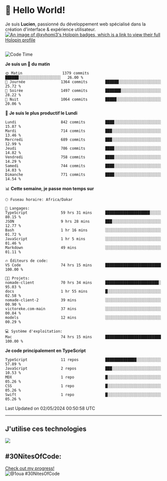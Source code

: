 # 👋 Hello World!

Je suis **Lucien**, passionné du développement web spécialisé dans la création d'interface & expérience utilisateur.
[![An image of @xyhomi3's Holopin badges, which is a link to view their full Holopin profile](https://holopin.me/xyhomi3)](https://holopin.io/@xyhomi3)

##

<!--START_SECTION:waka-->
![Code Time](http://img.shields.io/badge/Code%20Time-1%2C102%20hrs%2054%20mins-blue)

**Je suis un 🐤 du matin** 

```text
🌞 Matin                  1379 commits        ██████░░░░░░░░░░░░░░░░░░░   26.00 % 
🌆 Journée                1364 commits        ██████░░░░░░░░░░░░░░░░░░░   25.72 % 
🌃 Soirée                 1497 commits        ███████░░░░░░░░░░░░░░░░░░   28.22 % 
🌙 Nuit                   1064 commits        █████░░░░░░░░░░░░░░░░░░░░   20.06 % 
```
📅 **Je suis le plus productif le Lundi** 

```text
Lundi                    842 commits         ████░░░░░░░░░░░░░░░░░░░░░   15.87 % 
Mardi                    714 commits         ███░░░░░░░░░░░░░░░░░░░░░░   13.46 % 
Mercredi                 689 commits         ███░░░░░░░░░░░░░░░░░░░░░░   12.99 % 
Jeudi                    786 commits         ████░░░░░░░░░░░░░░░░░░░░░   14.82 % 
Vendredi                 758 commits         ████░░░░░░░░░░░░░░░░░░░░░   14.29 % 
Samedi                   744 commits         ████░░░░░░░░░░░░░░░░░░░░░   14.03 % 
Dimanche                 771 commits         ████░░░░░░░░░░░░░░░░░░░░░   14.54 % 
```


📊 **Cette semaine, je passe mon temps sur** 

```text
🕑︎ Fuseau horaire: Africa/Dakar

💬 Langages: 
TypeScript               59 hrs 31 mins      ████████████████████░░░░░   80.15 % 
JSON                     9 hrs 28 mins       ███░░░░░░░░░░░░░░░░░░░░░░   12.77 % 
Bash                     1 hr 16 mins        ░░░░░░░░░░░░░░░░░░░░░░░░░   01.72 % 
JavaScript               1 hr 5 mins         ░░░░░░░░░░░░░░░░░░░░░░░░░   01.46 % 
Markdown                 49 mins             ░░░░░░░░░░░░░░░░░░░░░░░░░   01.11 % 

🔥 Éditeurs de code: 
VS Code                  74 hrs 15 mins      █████████████████████████   100.00 % 

🐱‍💻 Projets: 
nomade-client            70 hrs 34 mins      ████████████████████████░   95.03 % 
docs                     1 hr 55 mins        █░░░░░░░░░░░░░░░░░░░░░░░░   02.58 % 
nomade-client-2          39 mins             ░░░░░░░░░░░░░░░░░░░░░░░░░   00.90 % 
victoreke.com-main       37 mins             ░░░░░░░░░░░░░░░░░░░░░░░░░   00.84 % 
models                   12 mins             ░░░░░░░░░░░░░░░░░░░░░░░░░   00.29 % 

💻 Système d'exploitation: 
Mac                      74 hrs 15 mins      █████████████████████████   100.00 % 
```

**Je code principalement en TypeScript** 

```text
TypeScript               11 repos            ██████████████░░░░░░░░░░░   57.89 % 
JavaScript               2 repos             ███░░░░░░░░░░░░░░░░░░░░░░   10.53 % 
MDX                      1 repo              █░░░░░░░░░░░░░░░░░░░░░░░░   05.26 % 
CSS                      1 repo              █░░░░░░░░░░░░░░░░░░░░░░░░   05.26 % 
Swift                    1 repo              █░░░░░░░░░░░░░░░░░░░░░░░░   05.26 % 
```




 Last Updated on 02/05/2024 00:50:58 UTC
<!--END_SECTION:waka-->
---

## J'utilise ces technologies

<p align="left">
  <a href="https://skillicons.dev">
    <img src="https://skillicons.dev/icons?i=ts,js,md,scss,tailwind,react,redux,docker,express,astro,vite,nextjs,vercel,figma,ableton" />
  </a>
</p>

## #30NitesOfCode:
  [Check out my progress!](https://www.codedex.io/@1oua/30-nites-of-code)  
  ![@1oua #30NitesOfCode](https://www.codedex.io/api/petStatus?user=1oua)
